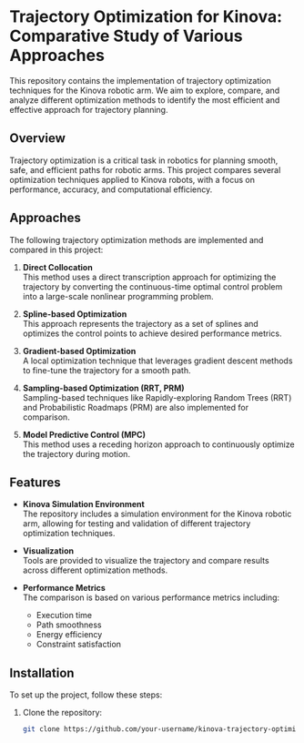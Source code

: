 # Trajectory Optimization for Kinova: Comparative Study of Various Approaches

This repository contains the implementation of trajectory optimization techniques for the Kinova robotic arm. We aim to explore, compare, and analyze different optimization methods to identify the most efficient and effective approach for trajectory planning.

## Overview

Trajectory optimization is a critical task in robotics for planning smooth, safe, and efficient paths for robotic arms. This project compares several optimization techniques applied to Kinova robots, with a focus on performance, accuracy, and computational efficiency.

## Approaches

The following trajectory optimization methods are implemented and compared in this project:

1. **Direct Collocation**  
   This method uses a direct transcription approach for optimizing the trajectory by converting the continuous-time optimal control problem into a large-scale nonlinear programming problem.

2. **Spline-based Optimization**  
   This approach represents the trajectory as a set of splines and optimizes the control points to achieve desired performance metrics.

3. **Gradient-based Optimization**  
   A local optimization technique that leverages gradient descent methods to fine-tune the trajectory for a smooth path.

4. **Sampling-based Optimization (RRT, PRM)**  
   Sampling-based techniques like Rapidly-exploring Random Trees (RRT) and Probabilistic Roadmaps (PRM) are also implemented for comparison.

5. **Model Predictive Control (MPC)**  
   This method uses a receding horizon approach to continuously optimize the trajectory during motion.

## Features

- **Kinova Simulation Environment**  
  The repository includes a simulation environment for the Kinova robotic arm, allowing for testing and validation of different trajectory optimization techniques.
  
- **Visualization**  
  Tools are provided to visualize the trajectory and compare results across different optimization methods.

- **Performance Metrics**  
  The comparison is based on various performance metrics including:
  - Execution time
  - Path smoothness
  - Energy efficiency
  - Constraint satisfaction

## Installation

To set up the project, follow these steps:

1. Clone the repository:
   ```bash
   git clone https://github.com/your-username/kinova-trajectory-optimization.git

